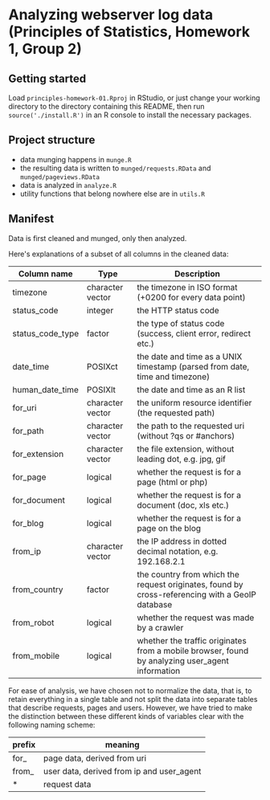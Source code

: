 # Analyzing webserver log data (Principles of Statistics, Homework 1, Group 2)

## Getting started

Load `principles-homework-01.Rproj` in RStudio, or just change your working directory to the directory containing this README, then run `source('./install.R')` in an R console to install the necessary packages.

## Project structure

* data munging happens in `munge.R`
* the resulting data is written to `munged/requests.RData` and `munged/pageviews.RData`
* data is analyzed in `analyze.R`
* utility functions that belong nowhere else are in `utils.R`

## Manifest

Data is first cleaned and munged, only then analyzed.

Here's explanations of a subset of all columns in the cleaned data: 

Column name      | Type             | Description
-----------------|------------------|-------------
timezone         | character vector | the timezone in ISO format (+0200 for every data point)
status_code      | integer          | the HTTP status code
status_code_type | factor           | the type of status code (success, client error, redirect etc.)
date_time        | POSIXct          | the date and time as a UNIX timestamp (parsed from date, time and timezone)
human_date_time  | POSIXlt          | the date and time as an R list
for_uri          | character vector | the uniform resource identifier (the requested path)
for_path         | character vector | the path to the requested uri (without ?qs or #anchors)
for_extension    | character vector | the file extension, without leading dot, e.g. jpg, gif
for_page         | logical          | whether the request is for a page (html or php)
for_document     | logical          | whether the request is for a document (doc, xls etc.)
for_blog         | logical          | whether the request is for a page on the blog
from_ip          | character vector | the IP address in dotted decimal notation, e.g. 192.168.2.1
from_country     | factor           | the country from which the request originates, found by cross-referencing with a GeoIP database
from_robot       | logical          | whether the request was made by a crawler
from_mobile      | logical          | whether the traffic originates from a mobile browser, found by analyzing user_agent information

For ease of analysis, we have chosen not to normalize the data, that is, to retain everything in a single table and not split the data into separate tables that describe requests, pages and users. However, we have tried to make the distinction between these different kinds of variables clear with the following naming scheme: 

prefix | meaning
-------|---------
for_   | page data, derived from uri
from_  | user data, derived from ip and user_agent
*      | request data

